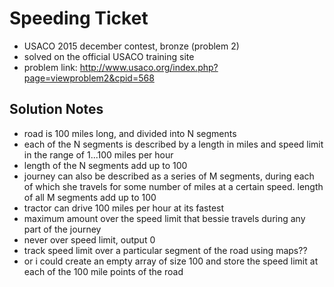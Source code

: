 # Speeding Ticket

* USACO 2015 december contest, bronze (problem 2)
* solved on the official USACO training site
* problem link: http://www.usaco.org/index.php?page=viewproblem2&cpid=568

## Solution Notes

* road is 100 miles long, and divided into N segments
* each of the N segments is described by a length in miles and speed limit in the range of 1...100 miles per hour
* length of the N segments add up to 100
* journey can also be described as a series of M segments, during each of which she travels for some number of miles at a certain speed. length of all M segments add up to 100
* tractor can drive 100 miles per hour at its fastest
* maximum amount over the speed limit that bessie travels during any part of the journey
* never over speed limit, output 0
* track speed limit over a particular segment of the road using maps??
* or i could create an empty array of size 100 and store the speed limit at each of the 100 mile points of the road